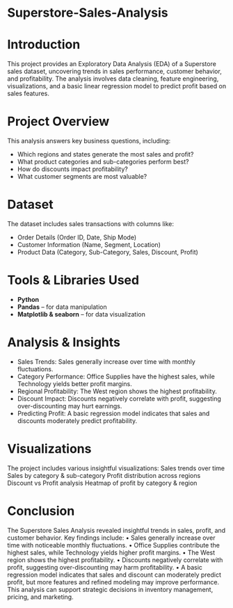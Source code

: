 # Superstore-Sales-Analysis
# **Introduction**
This project provides an Exploratory Data Analysis (EDA) of a Superstore sales dataset, uncovering trends in sales performance, customer behavior, and profitability. The analysis involves data cleaning, feature engineering, visualizations, and a basic linear regression model to predict profit based on sales features.

# **Project Overview**

  This analysis answers key business questions, including:

 - Which regions and states generate the most sales and profit?
 - What product categories and sub-categories perform best?
 - How do discounts impact profitability?
 - What customer segments are most valuable?

# **Dataset**
  The dataset includes sales transactions with columns like:
   
  - Order Details (Order ID, Date, Ship Mode)
  - Customer Information (Name, Segment, Location)
  - Product Data (Category, Sub-Category, Sales, Discount, Profit)

# **Tools & Libraries Used**
- **Python**
- **Pandas** – for data manipulation
- **Matplotlib & seaborn** – for data visualization

# **Analysis & Insights**
- Sales Trends: Sales generally increase over time with monthly fluctuations.
- Category Performance: Office Supplies have the highest sales, while Technology yields better profit margins.
- Regional Profitability: The West region shows the highest profitability.
- Discount Impact: Discounts negatively correlate with profit, suggesting over-discounting may hurt earnings.
- Predicting Profit: A basic regression model indicates that sales and discounts moderately predict profitability.

# **Visualizations**
The project includes various insightful visualizations:
Sales trends over time
Sales by category & sub-category
Profit distribution across regions
Discount vs Profit analysis
Heatmap of profit by category & region

# **Conclusion**
 The Superstore Sales Analysis revealed insightful trends in sales, profit, and customer behavior. 
Key findings include:
 • Sales generally increase over time with noticeable monthly fluctuations.
 • Office Supplies contribute the highest sales, while Technology yields higher profit 
margins.
 • The West region shows the highest profitability.
 • Discounts negatively correlate with profit, suggesting over-discounting may harm 
profitability.
 • A basic regression model indicates that sales and discount can moderately predict profit, 
but more features and refined modeling may improve performance.
 This analysis can support strategic decisions in inventory management, pricing, and marketing.

